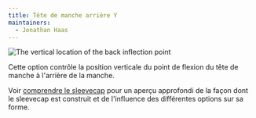 ```yaml
---
title: Tête de manche arrière Y
maintainers:
  - Jonathan Haas
---
```


![The vertical location of the back inflection point](./sleevecapbackfactory.svg)

Cette option contrôle la position verticale du point de flexion du tête de manche à l'arrière de la manche.

<Tip>

Voir [comprendre le sleevecap](/docs/designs/brian/options#understanding-the-sleevecap) pour un aperçu approfondi
de la façon dont le sleevecap est construit et de l'influence des différentes options sur sa forme.

</Tip>
